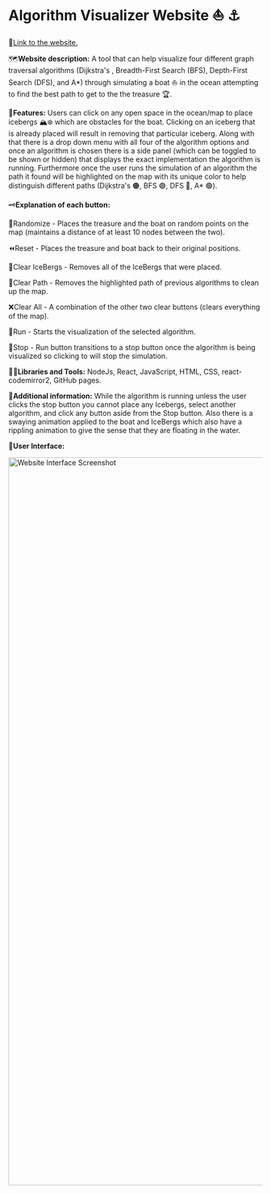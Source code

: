 # Algorithm Visualizer Website ⛵ ⚓

🚤[Link to the website.](https://kiduslegesse.github.io/AlgorithmVisualizer/)

🗺️**Website description:** A tool that can help visualize four different graph traversal algorithms (Dijkstra's , Breadth-First Search (BFS), Depth-First Search (DFS), and A*) through simulating a boat ⛵ in the ocean attempting to find the best path to get to the the treasure :trophy:.

🌊**Features:** Users can click on any open space in the ocean/map to place icebergs 🏔️❄️ which are obstacles for the boat. Clicking on an iceberg that is already placed will result in removing that particular iceberg. Along with that there is a drop down menu with all four of the algorithm options and once an algorithm is chosen there is a side panel (which can be toggled to be shown or hidden) that displays the exact implementation the algorithm is running. Furthermore once the user runs the simulation of an algorithm the path it found will be highlighted on the map with its unique color to help distinguish different paths (Dijkstra's 🟠, BFS 🟣, DFS 🔴, A* 🟢). 

🗝️**Explanation of each button:**

:twisted_rightwards_arrows:Randomize - Places the treasure and the boat on random points on the map (maintains a distance of at least 10 nodes between the two).

:rewind:Reset - Places the treasure and boat back to their original positions.

:twisted_rightwards_arrows:Clear IceBergs - Removes all of the IceBergs that were placed.

:no_entry_sign:Clear Path - Removes the highlighted path of previous algorithms to clean up the map.

❌Clear All - A combination of the other two clear buttons (clears everything of the map).

:runner:Run - Starts the visualization of the selected algorithm.

:vertical_traffic_light:Stop - Run button transitions to a stop button once the algorithm is being visualized so clicking to will stop the simulation.

🔧🔩**Libraries and Tools:** NodeJs, React, JavaScript, HTML, CSS, react-codemirror2, GitHub pages.

:construction:**Additional information:**
While the algorithm is running unless the user clicks the stop button you cannot place any Icebergs, select another algorithm, and click any button aside from the Stop button. Also there is a swaying animation applied to the boat and IceBergs which also have a rippling animation to give the sense that they are floating in the water.

:art:**User Interface:**

<img width="1440" alt="Website Interface Screenshot" src="https://github.com/KidusLegesse/AlgorithmVisualizer/Assets/WebsiteDemo">
